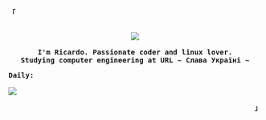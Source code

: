 
<p align="left"><strong><samp style="font-family: Roboto, sans-serif;">「</samp></strong></p>
  <p align="center">
    <samp>
      <b>
      <br>
        <image src="https://readme-typing-svg.herokuapp.com?font=Iosevka&size=16&color=F787DAFF&center=true&width=410&height=45&lines=Welcome+to+my+GitHub+profile!">
      <br>
      <br>
        I'm Ricardo. Passionate coder and linux lover.
        <br>
        Studying computer engineering at URL
      </b>
      <b>
         ~ Слава Україні ~
      </b>
    </samp>
          <br>
  </p>
          <p>
            <samp>    
          <b>
              Daily:
            <br>
            <br>
            <image src="https://img.shields.io/badge/-HTML5-000000?style=flat&logo=html5">
          </b>
            </samp>
          </p>
<p align="right"><strong><samp style="font-family: Roboto, sans-serif;">」</samp></strong></p>






